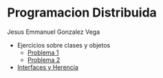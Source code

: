 # Programacion Distribuida

Jesus Emmanuel Gonzalez Vega

- Ejercicios sobre clases y objetos
  - [Problema 1](https://github.com/jgonzalez13/distributed-programming-java/tree/problem-1.1)
  - [Problema 2](https://github.com/jgonzalez13/distributed-programming-java/tree/problem-1.2)
- [Interfaces y Herencia](https://github.com/jgonzalez13/distributed-programming-java/tree/interfaces-and-inerhit)
